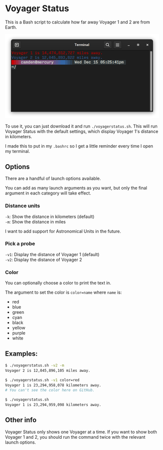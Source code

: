 # Voyager Status

This is a Bash script to calculate how far away Voyager 1 and 2 are from Earth.

![Example image showing the script in use with Voyager 1 and 2](/example.png)

To use it, you can just download it and run `./voyagerstatus.sh`. This will run Voyager Status with the default settings, which display Voyager 1's distance in kilometers.

I made this to put in my `.bashrc` so I get a little reminder every time I open my terminal.

## Options

There are a handful of launch options available.

You can add as many launch arguments as you want, but only the final argument in each category will take effect.

### Distance units

`-k`: Show the distance in kilometers (default)   
`-m`: Show the distance in miles   

I want to add support for Astronomical Units in the future.

### Pick a probe

`-v1`: Display the distance of Voyager 1 (default)   
`-v2`: Display the distance of Voyager 2   

### Color

You can optionally choose a color to print the text in.

The argument to set the color is `color=name` where `name` is:

* red
* blue
* green
* cyan
* black
* yellow
* purple
* white

## Examples:

```bash
$ ./voyagerstatus.sh -v2 -m
Voyager 2 is 12,045,896,105 miles away.
```

```bash
$ ./voyagerstatus.sh -v1 color=red
Voyager 1 is 23,294,958,078 kilometers away.
# You can't see the color here on GitHub.
```

```bash
$ ./voyagerstatus.sh
Voyager 1 is 23,294,959,098 kilometers away.
```

## Other info

Voyager Status only shows one Voyager at a time. If you want to show both Voyager 1 and 2, you should run the command twice with the relevant launch options.